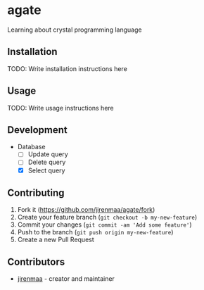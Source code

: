 # agate

Learning about crystal programming language

## Installation

TODO: Write installation instructions here

## Usage

TODO: Write usage instructions here

## Development

* Database
    - [ ] Update query
    - [ ] Delete query
    - [x] Select query

## Contributing

1. Fork it (<https://github.com/jirenmaa/agate/fork>)
2. Create your feature branch (`git checkout -b my-new-feature`)
3. Commit your changes (`git commit -am 'Add some feature'`)
4. Push to the branch (`git push origin my-new-feature`)
5. Create a new Pull Request

## Contributors

- [jirenmaa](https://github.com/jirenmaa) - creator and maintainer
